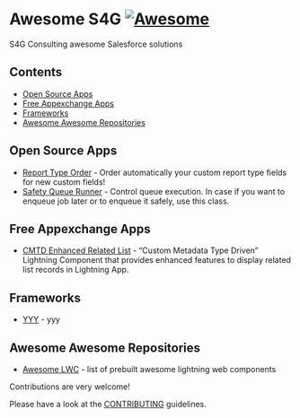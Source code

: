 # Awesome S4G [![Awesome](https://awesome.re/badge.svg)](https://awesome.re)

S4G Consulting awesome Salesforce solutions

## Contents

- [Open Source Apps](#open-source-apps)
- [Free Appexchange Apps](#free-appexchange-apps)
- [Frameworks](#frameworks)
- [Awesome Awesome Repositories](#awesome-awesome-repositories)

## Open Source Apps
- [Report Type Order](https://github.com/jesuRule/reportTypeSorter#readme) - Order automatically your custom report type fields for new custom fields!
- [Safety Queue Runner](https://github.com/leshchukandrej/SafetyQueueRunner) - Control queue execution. In case if you want to enqueue job later or to enqueue it safely, use this class.
	
## Free Appexchange Apps
- [CMTD Enhanced Related List](https://appexchange.salesforce.com/appxListingDetail?listingId=a0N3A00000FYDY4UAP) - “Custom Metadata Type Driven” Lightning Component that provides enhanced features to display related list records in Lightning App.
## Frameworks
- [YYY](https://github.com/sindresorhus/awesome-nodejs#readme) - yyy

## Awesome Awesome Repositories
- [Awesome LWC](https://github.com/Confirm4Crit/awesome-lwc) - list of prebuilt awesome lightning web components 

Contributions are very welcome!

Please have a look at the [CONTRIBUTING](https://github.com/S4GConsulting/awesome-s4g.git/blob/master/CONTRIBUTING.md) guidelines.